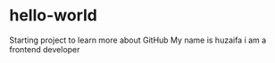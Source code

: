 # hello-world
Starting project to learn more about GitHub
My name is huzaifa
i am a frontend developer
